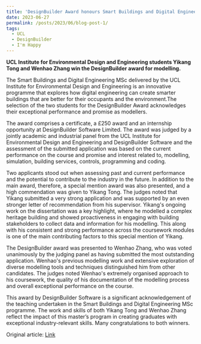 ```yaml
---
title: 'DesignBuilder Award honours Smart Buildings and Digital Engineering MSc students'
date: 2023-06-27
permalink: /posts/2023/06/blog-post-1/
tags:
  - UCL
  - DesignBuilder
  - I'm Happy
---
```


**UCL Institute for Environmental Design and Engineering students Yikang Tong and Wenhao Zhang win the DesignBuilder award for modelling.**

The Smart Buildings and Digital Engineering MSc delivered by the UCL Institute for Environmental Design and Engineering is an innovative programme that explores how digital engineering can create smarter buildings that are better for their occupants and the environment.The selection of the two students for the DesignBuilder Award acknowledges their exceptional performance and promise as modellers.

The award comprises a certificate, a £250 award and an internship opportunity at DesignBuilder Software Limited. The award was judged by a jointly academic and industrial panel from the UCL Institute for Environmental Design and Engineering and DesignBuilder Software and the assessment of the submitted application was based on the current performance on the course and promise and interest related to, modelling, simulation, building services, controls, programming and coding.

Two applicants stood out when assessing past and current performance and the potential to contribute to the industry in the future. In addition to the main award, therefore, a special mention award was also presented, and a high commendation was given to Yikang Tong. The judges noted that Yikang submitted a very strong application and was supported by an even stronger letter of recommendation from his supervisor. Yikang's ongoing work on the dissertation was a key highlight, where he modelled a complex heritage building and showed proactiveness in engaging with building stakeholders to collect data and information for his modelling. This along with his consistent and strong performance across the coursework modules is one of the main contributing factors to this special mention of Yikang.

The DesignBuilder award was presented to Wenhao Zhang, who was voted unanimously by the judging panel as having submitted the most outstanding application. Wenhao's previous modelling work and extensive exploration of diverse modelling tools and techniques distinguished him from other candidates. The judges noted Wenhao's extremely organised approach to his coursework, the quality of his documentation of the modelling process and overall exceptional performance on the course.

This award by DesignBuilder Software is a significant acknowledgement of the teaching undertaken in the Smart Buildings and Digital Engineering MSc programme. The work and skills of both Yikang Tong and Wenhao Zhang reflect the impact of this master’s program in creating graduates with exceptional industry-relevant skills. Many congratulations to both winners. 

Original article: [Link](https://www.ucl.ac.uk/bartlett/environmental-design/news/2023/jun/designbuilder-award-honours-smart-buildings-and-digital-engineering-msc-students)
